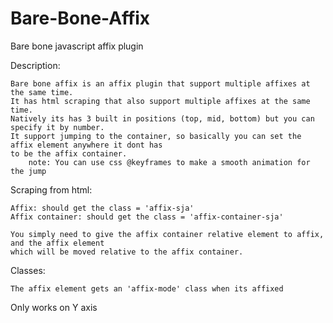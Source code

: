 # Bare-Bone-Affix
Bare bone javascript affix plugin

Description:

    Bare bone affix is an affix plugin that support multiple affixes at the same time.
    It has html scraping that also support multiple affixes at the same time.
    Natively its has 3 built in positions (top, mid, bottom) but you can specify it by number.
    It support jumping to the container, so basically you can set the affix element anywhere it dont has
    to be the affix container.
        note: You can use css @keyframes to make a smooth animation for the jump

Scraping from html:

    Affix: should get the class = 'affix-sja'
    Affix container: should get the class = 'affix-container-sja'

    You simply need to give the affix container relative element to affix, and the affix element
    which will be moved relative to the affix container.

Classes:

    The affix element gets an 'affix-mode' class when its affixed

Only works on Y axis
